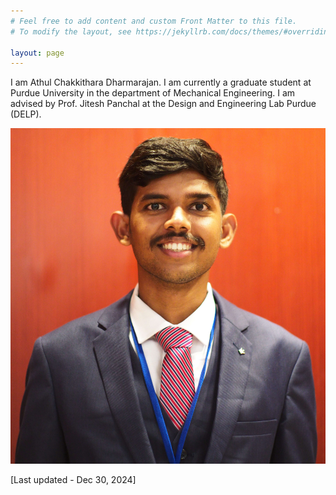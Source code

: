 ```yaml
---
# Feel free to add content and custom Front Matter to this file.
# To modify the layout, see https://jekyllrb.com/docs/themes/#overriding-theme-defaults

layout: page
---
```

I am Athul Chakkithara Dharmarajan. I am currently a graduate student at Purdue University in the department of Mechanical Engineering. I am advised by Prof. Jitesh Panchal at the Design and Engineering Lab Purdue (DELP).

![Professional pic](/assets/images/headshot.jpeg)

<!-- {% picture assets/images/headshot.jpeg --alt "Description" --width 300 --height 200 %} -->


[Last updated - Dec 30, 2024]

<!-- ## Updates:

Aug 2022: Started my PhD at Purdue University

Jul 2022: Graduated from IIT Bombay -->
